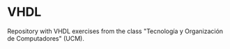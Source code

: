 # VHDL
Repository with VHDL exercises from the class "Tecnología y Organización de Computadores" (UCM).
